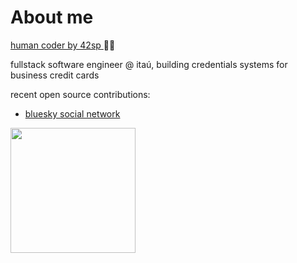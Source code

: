 # About me

<p><a href="https://profile.intra.42.fr/users/etachott" target="_blank"><bold>human coder by 42sp</bold> </a>👨‍🚀</p>
<p>fullstack software engineer @ itaú, building credentials systems for business credit cards</p>
<p>recent open source contributions:
<ul>
  <li>
    <a href="https://github.com/bluesky-social/social-app">bluesky social network</a>
  </li>
</ul>
</p>
<img height="200em" src="https://github-readme-stats.vercel.app/api?username=0xEDU&show_icons=true&theme=transparent&include_all_commits=true&count_private=true"/>
